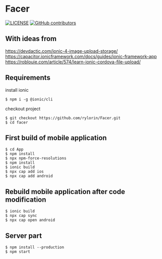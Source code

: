 # Facer

[![LICENSE](https://img.shields.io/github/license/rylorin/Facer)](LICENSE)
[![GitHub contributors](https://img.shields.io/github/contributors/rylorin/Facer)](https://github.com/rylorin/Facer/graphs/contributors)

## With ideas from

https://devdactic.com/ionic-4-image-upload-storage/  
https://capacitor.ionicframework.com/docs/guides/ionic-framework-app  
https://roblouie.com/article/574/learn-ionic-cordova-file-upload/

## Requirements

install ionic

    $ npm i -g @ionic/cli
  
checkout project

    $ git checkout https://github.com/rylorin/Facer.git
    $ cd facer

## First build of mobile application

    $ cd App
    $ npm install
    $ npx npm-force-resolutions
    $ npm install
    $ ionic build
    $ npx cap add ios
    $ npx cap add android

## Rebuild mobile application after code modification

    $ ionic build
    $ npx cap sync
    $ npx cap open android

## Server part

	$ npm install --production
	$ npm start
